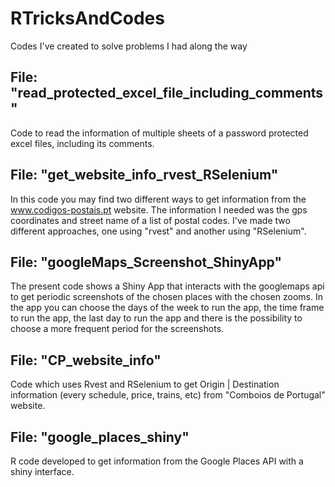 # RTricksAndCodes
Codes I've created to solve problems I had along the way



## File: "read_protected_excel_file_including_comments"

Code to read the information of multiple sheets of a password protected excel files, including its comments.

## File: "get_website_info_rvest_RSelenium"

In this code you may find two different ways to get information from the www.codigos-postais.pt website.
The information I needed was the gps coordinates and street name of a list of postal codes.
I've made two different approaches, one using "rvest" and another using "RSelenium".

## File: "googleMaps_Screenshot_ShinyApp"

The present code shows a Shiny App that interacts with the googlemaps api to get periodic screenshots of the chosen places with the chosen zooms.
In the app you can choose the days of the week to run the app, the time frame to run the app, the last day to run the app and there is the possibility to choose a more frequent period for the screenshots.

## File: "CP_website_info"

Code which uses Rvest and RSelenium to get Origin | Destination information (every schedule, price, trains, etc) from "Comboios de Portugal" website.

## File: "google_places_shiny"

R code developed to get information from the Google Places API with a shiny interface.
